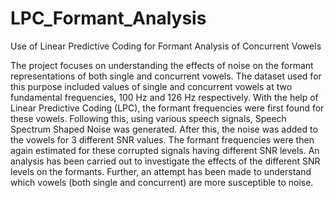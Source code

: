 # LPC_Formant_Analysis
Use of Linear Predictive Coding for Formant Analysis of Concurrent Vowels

The project focuses on understanding the effects of noise on the formant representations of both single and concurrent vowels. The dataset used for this purpose included values of single and concurrent vowels at two fundamental frequencies, 100 Hz and 126 Hz respectively. With the help of Linear Predictive Coding (LPC), the formant frequencies were first found for these vowels. Following this, using various speech signals, Speech Spectrum Shaped Noise was generated. After this, the noise was added to the vowels for 3 different SNR values. The formant frequencies were then again estimated for these corrupted signals having different SNR levels. An analysis has been carried out to investigate the effects of the different SNR levels on the formants. Further, an attempt has been made to understand which vowels (both single and concurrent) are more susceptible to noise.
